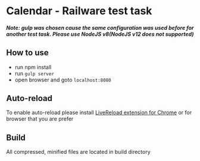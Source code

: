 
# Calendar - Railware test task

##### Note: gulp was chosen cause the same configuration was used before for another test task. Please use NodeJS v8(NodeJS v12 does not supported)

## How to use
- run npm install
- run ```gulp server```
- open browser and goto ```localhost:8080```

## Auto-reload
To enable auto-reload please install <a href="https://chrome.google.com/webstore/detail/livereload/jnihajbhpnppcggbcgedagnkighmdlei?hl=en">LiveReload extension for Chrome</a> 
or for browser that you are prefer

## Build
All compressed, minified files are located in build directory 
